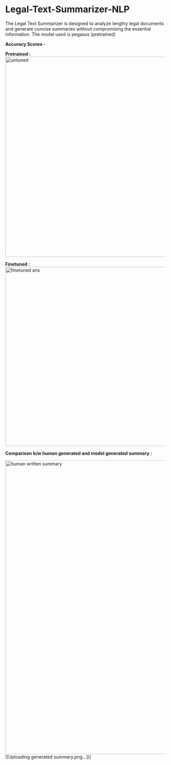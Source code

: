 # Legal-Text-Summarizer-NLP

The Legal Text Summarizer is designed to analyze lengthy legal documents and generate concise summaries without compromising the essential information. The model used is pegasus (pretrained)

**Accuracy Scores -**

**Pretrained :**
<img width="630" alt="untuned" src="https://github.com/jainlakshay21/Legal-Text-Summarizer-NLP/assets/91755977/50e9b589-70ff-4cfb-b2ed-6885861cfc0c">

**Finetuned :**
<img width="564" alt="finetuned ans" src="https://github.com/jainlakshay21/Legal-Text-Summarizer-NLP/assets/91755977/10cd1f09-3770-4e17-b1aa-885c3a25bccd">

**Comparison b/w human generated and model generated summary :**

<img width="924" alt="human written summary" src="https://github.com/jainlakshay21/Legal-Text-Summarizer-NLP/assets/91755977/b122a930-5fe7-4145-b8fc-97fadcacb67d">
![Uploading generated summary.png…]()

